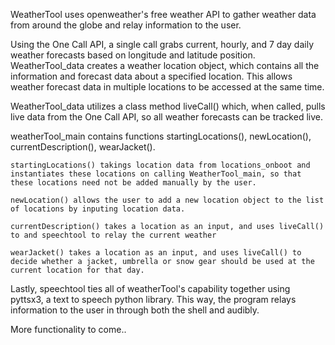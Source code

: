 
WeatherTool uses openweather's free weather API to gather weather data from around the globe and relay information to the user.  


Using the One Call API, a single call grabs current, hourly, and 7 day daily weather forecasts based on longitude and latitude position. 
WeatherTool_data creates a weather location object, which contains all the information and forecast data about a specified location. This allows weather forecast data in multiple locations to be accessed at the same time. 

WeatherTool_data utilizes a class method liveCall() which, when called, pulls live data from the One Call API, so all weather forecasts can be tracked live.

weatherTool_main contains functions startingLocations(), newLocation(), currentDescription(), wearJacket(). 
	
	startingLocations() takings location data from locations_onboot and instantiates these locations on calling WeatherTool_main, so that these locations need not be added manually by the user. 

	newLocation() allows the user to add a new location object to the list of locations by inputing location data. 

	currentDescription() takes a location as an input, and uses liveCall() to and speechtool to relay the current weather 

	wearJacket() takes a location as an input, and uses liveCall() to decide whether a jacket, umbrella or snow gear should be used at the current location for that day. 


Lastly, speechtool ties all of weatherTool's capability together using pyttsx3, a text to speech python library. This way, the program relays information to the user in through both the shell and audibly. 

More functionality to come..



